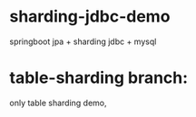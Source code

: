 # sharding-jdbc-demo
springboot jpa + sharding jdbc + mysql

# table-sharding branch:
  only table sharding demo, 
